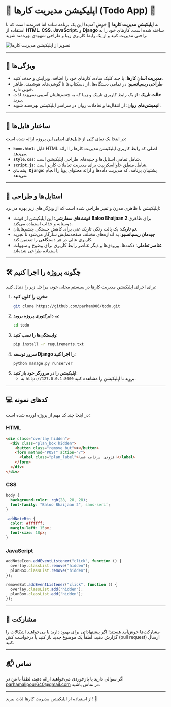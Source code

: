 
# 🌟 **اپلیکیشن مدیریت کارها (Todo App)** 🌟

به **اپلیکیشن مدیریت کارها** 📝 خوش آمدید! این یک برنامه ساده اما قدرتمند است که با استفاده از **HTML**، **CSS**، **JavaScript**، و **Django** ساخته شده است. کارهای خود را به راحتی مدیریت کنید و از یک رابط کاربری زیبا و طراحی شهودی بهره‌مند شوید.

![تصویر از اپلیکیشن مدیریت کارها](https://via.placeholder.com/800x400.png?text=تصویر+اپلیکیشن+مدیریت+کارها)

---

## 🚀 **ویژگی‌ها**

- **مدیریت آسان کارها**: با چند کلیک ساده، کارهای خود را اضافه، ویرایش و حذف کنید.
- **طراحی ریسپانسیو**: در تمامی دستگاه‌ها، از دسکتاپ‌ها تا گوشی‌های هوشمند، ظاهر خوبی دارد.
- **حالت تاریک**: از یک رابط کاربری تاریک و زیبا که به چشم‌هایتان آسیبی نمی‌زند لذت ببرید.
- **انیمیشن‌های روان**: از انتقال‌ها و تعاملات روان در سراسر اپلیکیشن بهره‌مند شوید.

---

## 📂 **ساختار فایل‌ها**

در اینجا یک نمای کلی از فایل‌های اصلی این پروژه ارائه شده است:

- **`home.html`**: فایل HTML اصلی که رابط کاربری اپلیکیشن مدیریت کارها را ارائه می‌دهد.
- **`style.css`**: شامل تمامی استایل‌ها و جنبه‌های طراحی اپلیکیشن است.
- **`script.js`**: شامل منطق جاوااسکریپت برای مدیریت تعاملات کاربر است.
- **`پشت‌بان Django`**: پشتیبان برنامه، که مدیریت داده‌ها و ارائه محتوای پویا را انجام می‌دهد.

---

## 🎨 **استایل‌ها و طراحی**

اپلیکیشن با ظاهری مدرن و تمیز طراحی شده است که از ویژگی‌های زیر بهره می‌برد:

- **فونت‌های سفارشی**: این اپلیکیشن از فونت **Baloo Bhaijaan 2** برای ظاهری دوستانه و جذاب استفاده می‌کند.
- **تم تاریک**: یک پالت رنگی تاریک غنی برای کاهش خستگی چشم‌هایتان.
- **چیدمان ریسپانسیو**: به اندازه‌های مختلف صفحه‌نمایش سازگار می‌شود تا تجربه کاربری عالی در هر دستگاهی را تضمین کند.
- **عناصر تعاملی**: دکمه‌ها، ورودی‌ها و دیگر عناصر رابط کاربری برای وضوح و سهولت استفاده طراحی شده‌اند.

---

## 🛠️ **چگونه پروژه را اجرا کنیم**

برای اجرای اپلیکیشن مدیریت کارها در سیستم محلی خود، مراحل زیر را دنبال کنید:

1. **مخزن را کلون کنید**:
   ```bash
   git clone https://github.com/parham006/todo.git
   ```
2. **به دایرکتوری پروژه بروید**:
   ```bash
   cd todo
   ```
3. **وابستگی‌ها را نصب کنید**:
   ```bash
   pip install -r requirements.txt
   ```
4. **سرور توسعه Django را اجرا کنید**:
   ```bash
   python manage.py runserver
   ```
5. **اپلیکیشن را در مرورگر خود باز کنید**:
   - به `http://127.0.0.1:8000` بروید تا اپلیکیشن را مشاهده کنید.

---

## 💻 **کدهای نمونه**

در اینجا چند کد مهم از پروژه آورده شده است:

### **HTML**
```html
<div class="overlay hidden">
  <div class="plan_box hidden">
    <button class="remove_but">✖️</button>
    <form method="POST" action="/">
      <label class="plan_label">افزودن برنامه شما</label>
    </form>
  </div>
</div>
```

### **CSS**
```css
body {
  background-color: rgb(28, 28, 28);
  font-family: "Baloo Bhaijaan 2", sans-serif;
}

.addNoteBtn {
  color: #ffffff;
  margin-left: 15px;
  font-size: 18px;
}
```

### **JavaScript**
```javascript
addNoteIcon.addEventListener("click", function () {
  overlay.classList.remove("hidden");
  planBox.classList.remove("hidden");
});

removeBut.addEventListener("click", function () {
  overlay.classList.add("hidden");
  planBox.classList.add("hidden");
});
```

---

## 🤝 **مشارکت**

مشارکت‌ها خوش‌آمد هستند! اگر پیشنهاداتی برای بهبود دارید یا می‌خواهید اشکالات را گزارش دهید، لطفاً یک موضوع جدید باز کنید یا درخواست کش (pull request) ارسال کنید.

---

## 📬 **تماس**

اگر سوالی دارید یا بازخوردی می‌خواهید ارائه دهید، لطفاً با من در [parhamalipour640@gmail.com](mailto:parhamalipour640@gmail.com) در تماس باشید.

---

از استفاده از اپلیکیشن مدیریت کارها لذت ببرید! 🎉
